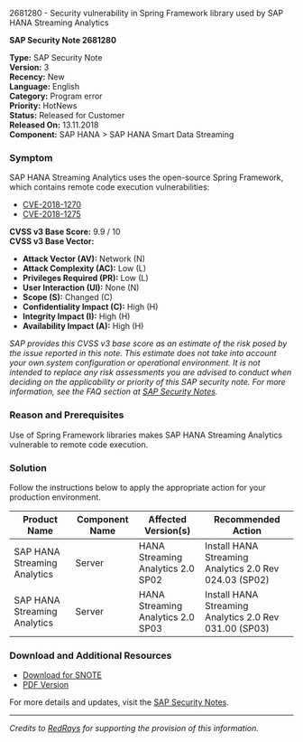 2681280 - Security vulnerability in Spring Framework library used by SAP HANA Streaming Analytics

**SAP Security Note 2681280**

**Type:** SAP Security Note  
**Version:** 3  
**Recency:** New  
**Language:** English  
**Category:** Program error  
**Priority:** HotNews  
**Status:** Released for Customer  
**Released On:** 13.11.2018  
**Component:** SAP HANA > SAP HANA Smart Data Streaming

### **Symptom**
SAP HANA Streaming Analytics uses the open-source Spring Framework, which contains remote code execution vulnerabilities:

- [CVE-2018-1270](https://nvd.nist.gov/vuln/detail/CVE-2018-1270)
- [CVE-2018-1275](https://nvd.nist.gov/vuln/detail/CVE-2018-1275)

**CVSS v3 Base Score:** 9.9 / 10  
**CVSS v3 Base Vector:**
- **Attack Vector (AV):** Network (N)
- **Attack Complexity (AC):** Low (L)
- **Privileges Required (PR):** Low (L)
- **User Interaction (UI):** None (N)
- **Scope (S):** Changed (C)
- **Confidentiality Impact (C):** High (H)
- **Integrity Impact (I):** High (H)
- **Availability Impact (A):** High (H)

*SAP provides this CVSS v3 base score as an estimate of the risk posed by the issue reported in this note. This estimate does not take into account your own system configuration or operational environment. It is not intended to replace any risk assessments you are advised to conduct when deciding on the applicability or priority of this SAP security note. For more information, see the FAQ section at [SAP Security Notes](https://support.sap.com/securitynotes).*

### **Reason and Prerequisites**
Use of Spring Framework libraries makes SAP HANA Streaming Analytics vulnerable to remote code execution.

### **Solution**
Follow the instructions below to apply the appropriate action for your production environment.

| **Product Name**            | **Component Name** | **Affected Version(s)**          | **Recommended Action**                                      |
|-----------------------------|--------------------|----------------------------------|-------------------------------------------------------------|
| SAP HANA Streaming Analytics | Server             | HANA Streaming Analytics 2.0 SP02 | Install HANA Streaming Analytics 2.0 Rev 024.03 (SP02)       |
| SAP HANA Streaming Analytics | Server             | HANA Streaming Analytics 2.0 SP03 | Install HANA Streaming Analytics 2.0 Rev 031.00 (SP03)       |

### **Download and Additional Resources**
- [Download for SNOTE](https://notesdownloads.sap.com/note/0040000002204662018)
- [PDF Version](https://userapps.support.sap.com/sap/support/sfm/notes/print/0002681280?language=en-US&token=13DB0F1DAE5A502D2E66A610B6003060)

For more details and updates, visit the [SAP Security Notes](https://me.sap.com/notes/2681280).

---

*Credits to [RedRays](https://redrays.io) for supporting the provision of this information.*